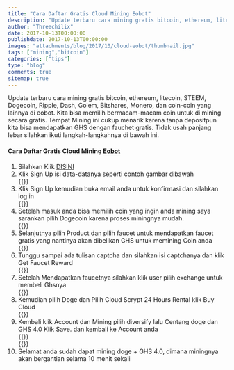 ```yaml
---
title: "Cara Daftar Gratis Cloud Mining Eobot"
description: "Update terbaru cara mining gratis bitcoin, ethereum, litecoin, STEEM, Dogecoin, Ripple, Dash, Golem, Bitshares, Monero, dan coin-coin yang lainnya di eobot."
author: "Threechilix"
date: 2017-10-13T00:00:00
publishdate: 2017-10-13T00:00:00
images: "attachments/blog/2017/10/cloud-eobot/thumbnail.jpg"
tags: ["mining","bitcoin"]
categories: ["tips"]
type: "blog"
comments: true
sitemap: true
---
```

Update terbaru cara mining gratis bitcoin, ethereum, litecoin, STEEM, Dogecoin, Ripple, Dash, Golem, Bitshares, Monero, dan coin-coin yang lainnya di eobot. Kita bisa memilih bermacam-macam coin untuk di mining secara gratis. Tempat Mining ini cukup menarik karena tanpa depositpun kita bisa mendapatkan GHS dengan fauchet gratis. Tidak usah panjang lebar silahkan ikuti langkah-langkahnya di bawah ini.<br />
#### Cara Daftar Gratis Cloud Mining [Eobot](https://www.eobot.com/new.aspx?referid=1235361)
<ol>
<li>Silahkan Klik <a href="https://www.eobot.com/new.aspx?referid=1235361">DISINI</a></li>
<li>Klik Sign Up isi data-datanya seperti contoh gambar dibawah<br />
{{<images width="80%" title="Cara Daftar Gratis Cloud Mining Eobot" src="/attachments/blog/2017/10/cloud-eobot/cloud-eobot-1.jpg">}}</li>
<li>Klik Sign Up kemudian buka email anda untuk konfirmasi dan silahkan log in<br />
{{<images width="80%" title="Cara Daftar Gratis Cloud Mining Eobot" src="/attachments/blog/2017/10/cloud-eobot/cloud-eobot-2.jpg">}}</li>
<li>Setelah masuk anda bisa memilih coin yang ingin anda mining saya sarankan pilih Dogecoin karena proses miningnya mudah.<br />
{{<images width="80%" title="Cara Daftar Gratis Cloud Mining Eobot" src="/attachments/blog/2017/10/cloud-eobot/cloud-eobot-3.jpg">}}</li>
<li>Selanjutnya pilih Product dan pilih faucet untuk mendapatkan faucet gratis yang nantinya akan dibelikan GHS untuk memining Coin anda<br />
{{<images width="80%" title="Cara Daftar Gratis Cloud Mining Eobot" src="/attachments/blog/2017/10/cloud-eobot/cloud-eobot-4.jpg">}}</li>
<li>Tunggu sampai ada tulisan captcha dan silahkan isi captchanya dan klik Get Faucet Reward<br />
{{<images width="80%" title="Cara Daftar Gratis Cloud Mining Eobot" src="/attachments/blog/2017/10/cloud-eobot/cloud-eobot-5.jpg">}}</li>
<li>Setelah Mendapatkan faucetnya silahkan klik user pilih exchange untuk membeli Ghsnya<br />
{{<images width="80%" title="Cara Daftar Gratis Cloud Mining Eobot" src="/attachments/blog/2017/10/cloud-eobot/cloud-eobot-6.jpg">}}</li>
<li>Kemudian pilih Doge dan Pilih Cloud Scrypt 24 Hours Rental klik Buy Cloud<br />
{{<images width="80%" title="Cara Daftar Gratis Cloud Mining Eobot" src="/attachments/blog/2017/10/cloud-eobot/cloud-eobot-7.jpg">}}</li>
<li>Kembali klik Account dan Mining pilih diversify lalu Centang doge dan GHS 4.0 Klik Save. dan kembali ke Account anda<br />
{{<images width="80%" title="Cara Daftar Gratis Cloud Mining Eobot" src="/attachments/blog/2017/10/cloud-eobot/cloud-eobot-8.jpg">}}<br />
{{<images width="80%" title="Cara Daftar Gratis Cloud Mining Eobot" src="/attachments/blog/2017/10/cloud-eobot/cloud-eobot-9.jpg">}}</li>
<li>Selamat anda sudah dapat mining doge + GHS 4.0, dimana miningnya akan bergantian selama 10 menit sekali</li>
</ol>
